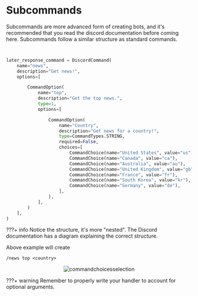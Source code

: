 # Subcommands

Subcommands are more advanced form of creating bots, and it's recommended that you read the discord documentation before coming here.
Subcommands follow a similar structure as standard commands.

```python


later_response_command = DiscordCommand(
    name="news",
    description="Get news!",
    options=[

        CommandOption(
            name="top",
            description="Get the top news.",
            type=1,
            options=[

                CommandOption(
                    name="Country",
                    description="Get news for a country!",
                    type=CommandTypes.STRING,
                    required=False,
                    choices=[
                        CommandChoice(name="United States", value="us"),
                        CommandChoice(name="Canada", value="ca"),
                        CommandChoice(name="Australia", value="au"),
                        CommandChoice(name="United Kingdom", value="gb"),
                        CommandChoice(name="France", value="fr"),
                        CommandChoice(name="South Korea", value="kr"),
                        CommandChoice(name="Germany", value="de"),
                    ],
                ),
            ],
        )
    ],
)

```
???+ info
	Notice the structure, it's more "nested". The Discord documentation has a diagram explaining the correct structure. 



Above example will create

```
/news top <country>

```

<p align="center">
  <img src="../images/exampleChoicesSubcommand.png" alt="commandchoicesselection"></a>
</p>

???+ warning
	Remember to properly write your handler to account for optional arguments.
